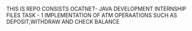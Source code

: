 THIS IS REPO CONSISTS OCATNET- JAVA DEVELOPMENT INTERNSHIP FILES
TASK - 1
IMPLEMENTATION OF ATM OPERAATIONS SUCH AS DEPOSIT,WITHDRAW AND CHECK BALANCE
